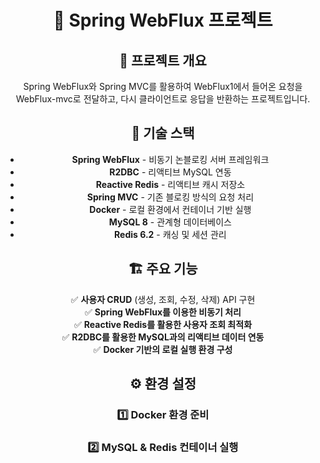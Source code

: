 <div align="center">

# 🌊 Spring WebFlux 프로젝트

## 📌 프로젝트 개요
Spring WebFlux와 Spring MVC를 활용하여 WebFlux1에서 들어온 요청을 WebFlux-mvc로 전달하고, 다시 클라이언트로 응답을 반환하는 프로젝트입니다.

## 🚀 기술 스택
- **Spring WebFlux** - 비동기 논블로킹 서버 프레임워크
- **R2DBC** - 리액티브 MySQL 연동
- **Reactive Redis** - 리액티브 캐시 저장소
- **Spring MVC** - 기존 블로킹 방식의 요청 처리
- **Docker** - 로컬 환경에서 컨테이너 기반 실행
- **MySQL 8** - 관계형 데이터베이스
- **Redis 6.2** - 캐싱 및 세션 관리

## 🏗️ 주요 기능
✅ **사용자 CRUD** (생성, 조회, 수정, 삭제) API 구현  
✅ **Spring WebFlux를 이용한 비동기 처리**  
✅ **Reactive Redis를 활용한 사용자 조회 최적화**  
✅ **R2DBC를 활용한 MySQL과의 리액티브 데이터 연동**  
✅ **Docker 기반의 로컬 실행 환경 구성**  

## ⚙️ 환경 설정
### 1️⃣ **Docker 환경 준비**
### 2️⃣ **MySQL & Redis 컨테이너 실행**

</div>

